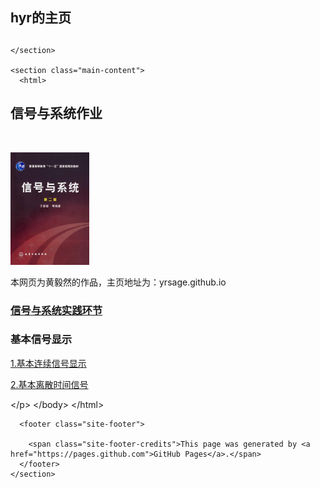 <body>
    <section class="page-header">
      <h1 class="project-name">hyr的主页</h1>
      <h2 class="project-tagline"></h2>
      
      
    </section>

    <section class="main-content">
      <html>
<head>
    <title>欢迎来到hyr的主页</title>
</head>
<body>
<h1>信号与系统作业</h1>
<br />
<p>
<td width="25%">
<img src="/signal.jpg" width="25%" />
</td>
<p>本网页为黄毅然的作品，主页地址为：yrsage.github.io
</p>
<h3><a href="https://github.com/yrsage/homework/tree/master">信号与系统实践环节</a><h3>
<h3>基本信号显示</h3>
<p>
    <p1><a href="https://github.com/yrsage/homework/blob/master/基本连续信号显示.py">1.基本连续信号显示</a></p1>
</p>
<p>
        <p1><a href="https://github.com/yrsage/homework/blob/master/基本离散时间信号.py">2.基本离散时间信号</a></p1>
    </p>
&lt;/p&gt;
&lt;/body&gt;
&lt;/html&gt;
</h3></h3></p></body></html>


      <footer class="site-footer">
        
        <span class="site-footer-credits">This page was generated by <a href="https://pages.github.com">GitHub Pages</a>.</span>
      </footer>
    </section>

    
  </body>
</html>
